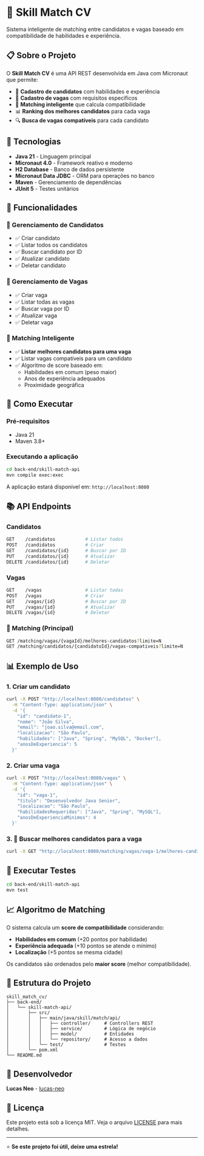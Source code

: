 # 🎯 Skill Match CV

Sistema inteligente de matching entre candidatos e vagas baseado em compatibilidade de habilidades e experiência.

## 📋 Sobre o Projeto

O **Skill Match CV** é uma API REST desenvolvida em Java com Micronaut que permite:

- 📝 **Cadastro de candidatos** com habilidades e experiência
- 💼 **Cadastro de vagas** com requisitos específicos  
- 🤖 **Matching inteligente** que calcula compatibilidade
- 📊 **Ranking dos melhores candidatos** para cada vaga
- 🔍 **Busca de vagas compatíveis** para cada candidato

## 🚀 Tecnologias

- **Java 21** - Linguagem principal
- **Micronaut 4.0** - Framework reativo e moderno
- **H2 Database** - Banco de dados persistente
- **Micronaut Data JDBC** - ORM para operações no banco
- **Maven** - Gerenciamento de dependências
- **JUnit 5** - Testes unitários

## 🎯 Funcionalidades

### 👥 Gerenciamento de Candidatos
- ✅ Criar candidato
- ✅ Listar todos os candidatos
- ✅ Buscar candidato por ID
- ✅ Atualizar candidato
- ✅ Deletar candidato

### 💼 Gerenciamento de Vagas
- ✅ Criar vaga
- ✅ Listar todas as vagas
- ✅ Buscar vaga por ID
- ✅ Atualizar vaga
- ✅ Deletar vaga

### 🧠 Matching Inteligente
- ✅ **Listar melhores candidatos para uma vaga**
- ✅ Listar vagas compatíveis para um candidato
- ✅ Algoritmo de score baseado em:
  - Habilidades em comum (peso maior)
  - Anos de experiência adequados
  - Proximidade geográfica

## 🔧 Como Executar

### Pré-requisitos
- Java 21
- Maven 3.8+

### Executando a aplicação

```bash
cd back-end/skill-match-api
mvn compile exec:exec
```

A aplicação estará disponível em: `http://localhost:8080`

## 📚 API Endpoints

### Candidatos
```bash
GET    /candidatos           # Listar todos
POST   /candidatos           # Criar
GET    /candidatos/{id}      # Buscar por ID
PUT    /candidatos/{id}      # Atualizar
DELETE /candidatos/{id}      # Deletar
```

### Vagas
```bash
GET    /vagas                # Listar todas
POST   /vagas                # Criar
GET    /vagas/{id}           # Buscar por ID
PUT    /vagas/{id}           # Atualizar
DELETE /vagas/{id}           # Deletar
```

### 🎯 Matching (Principal)
```bash
GET /matching/vagas/{vagaId}/melhores-candidatos?limite=N
GET /matching/candidatos/{candidatoId}/vagas-compativeis?limite=N
```

## 📊 Exemplo de Uso

### 1. Criar um candidato
```bash
curl -X POST "http://localhost:8080/candidatos" \
  -H "Content-Type: application/json" \
  -d '{
    "id": "candidato-1",
    "nome": "João Silva",
    "email": "joao.silva@email.com",
    "localizacao": "São Paulo",
    "habilidades": ["Java", "Spring", "MySQL", "Docker"],
    "anosDeExperiencia": 5
  }'
```

### 2. Criar uma vaga
```bash
curl -X POST "http://localhost:8080/vagas" \
  -H "Content-Type: application/json" \
  -d '{
    "id": "vaga-1",
    "titulo": "Desenvolvedor Java Senior",
    "localizacao": "São Paulo",
    "habilidadesRequeridas": ["Java", "Spring", "MySQL"],
    "anosDeExperienciaMinimos": 4
  }'
```

### 3. 🎯 Buscar melhores candidatos para a vaga
```bash
curl -X GET "http://localhost:8080/matching/vagas/vaga-1/melhores-candidatos?limite=5"
```

## 🧪 Executar Testes

```bash
cd back-end/skill-match-api
mvn test
```

## 📈 Algoritmo de Matching

O sistema calcula um **score de compatibilidade** considerando:

- **Habilidades em comum** (+20 pontos por habilidade)
- **Experiência adequada** (+10 pontos se atende o mínimo)
- **Localização** (+5 pontos se mesma cidade)

Os candidatos são ordenados pelo **maior score** (melhor compatibilidade).

## 🎨 Estrutura do Projeto

```
skill_match_cv/
├── back-end/
│   └── skill-match-api/
│       ├── src/
│       │   ├── main/java/skill/match/api/
│       │   │   ├── controller/     # Controllers REST
│       │   │   ├── service/        # Lógica de negócio
│       │   │   ├── model/          # Entidades
│       │   │   └── repository/     # Acesso a dados
│       │   └── test/               # Testes
│       └── pom.xml
└── README.md
```

## 👤 Desenvolvedor

**Lucas Neo** - [lucas-neo](https://github.com/lucas-neo)

## 📄 Licença

Este projeto está sob a licença MIT. Veja o arquivo [LICENSE](LICENSE) para mais detalhes.

---

⭐ **Se este projeto foi útil, deixe uma estrela!**
